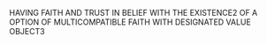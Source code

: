 HAVING FAITH AND TRUST IN BELIEF WITH THE EXISTENCE2 OF A OPTION OF MULTICOMPATIBLE FAITH WITH DESIGNATED VALUE OBJECT3
